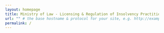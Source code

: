 ```yaml
---
layout: homepage
title: Ministry of Law - Licensing & Regulation of Insolvency Practitioners
url: "" # the base hostname & protocol for your site, e.g. http://example.com
permalink: /
---
```

<!-- Type your notification here - the notification bar will not appear if this is empty. For other changes, refer to _data/homepage.yml to edit the homepage -->

